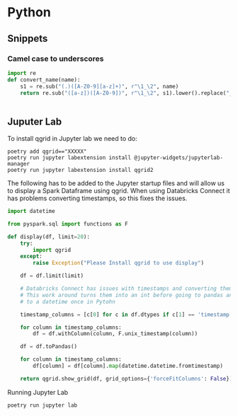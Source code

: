 # Python

## Snippets

### Camel case to underscores

```python
import re 
def convert_name(name):
    s1 = re.sub("(.)([A-Z0-9][a-z]+)", r"\1_\2", name)
    return re.sub("([a-z])([A-Z0-9])", r"\1_\2", s1).lower().replace("__", "_")
    
```

## Juputer Lab

To install qgrid in Jupyter lab we need to do:

```
poetry add qgrid=="XXXXX"
poetry run jupyter labextension install @jupyter-widgets/jupyterlab-manager
poetry run jupyter labextension install qgrid2
```

The following has to be added to the Jupyter startup files and will allow us to display a Spark Dataframe using qgrid. When using Databricks Connect it has problems converting timestamps, so this fixes the issues.

```python
import datetime

from pyspark.sql import functions as F

def display(df, limit=20):
    try:
        import qgrid
    except:
        raise Exception("Please Install qgrid to use display")

    df = df.limit(limit)

    # Databricks Connect has issues with timestamps and converting them using .toPandas()
    # This work around turns them into an int before going to pandas and then converting it back
    # to a datetime once in Pytohn

    timestamp_columns = [c[0] for c in df.dtypes if c[1] == 'timestamp']

    for column in timestamp_columns:
        df = df.withColumn(column, F.unix_timestamp(column))

    df = df.toPandas()

    for column in timestamp_columns:
        df[column] = df[column].map(datetime.datetime.fromtimestamp)

    return qgrid.show_grid(df, grid_options={'forceFitColumns': False})


```

Running Jupyter Lab

```
poetry run jupyter lab
```


